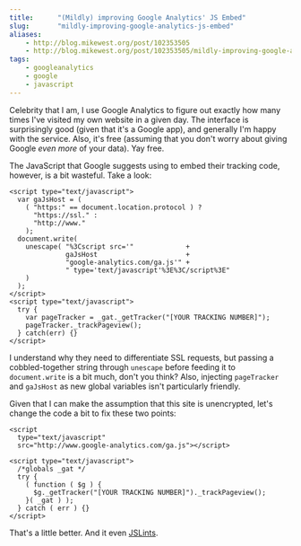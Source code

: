```yaml
---
title:      "(Mildly) improving Google Analytics' JS Embed"
slug:       "mildly-improving-google-analytics-js-embed"
aliases:
    - http://blog.mikewest.org/post/102353505
    - http://blog.mikewest.org/post/102353505/mildly-improving-google-analytics-js-embed
tags: 
    - googleanalytics
    - google
    - javascript
---
```

Celebrity that I am, I use Google Analytics to figure out exactly how many
times I've visited my own website in a given day.  The interface is
surprisingly good (given that it's a Google app), and generally I'm happy with
the service.  Also, it's free (assuming that you don't worry about giving
Google _even more_ of your data).  Yay free.

The JavaScript that Google suggests using to embed their tracking code,
however, is a bit wasteful.  Take a look:

    <script type="text/javascript">
      var gaJsHost = (
        ( "https:" == document.location.protocol ) ?
          "https://ssl." :
          "http://www."
        );
      document.write(
        unescape( "%3Cscript src='"             +
                  gaJsHost                      +
                  "google-analytics.com/ga.js'" +
                  " type='text/javascript'%3E%3C/script%3E"
        )
      );
    </script>
    <script type="text/javascript">
      try {
        var pageTracker = _gat._getTracker("[YOUR TRACKING NUMBER]");
        pageTracker._trackPageview();
      } catch(err) {}
    </script>
    
I understand why they need to differentiate SSL requests, but passing a cobbled-together string through `unescape` before feeding it to `document.write` is a bit much, don't you think?  Also, injecting `pageTracker` and `gaJsHost` as new global variables isn't particularly friendly.

Given that I can make the assumption that this site is unencrypted, let's change the code a bit to fix these two points:

    <script
      type="text/javascript"
      src="http://www.google-analytics.com/ga.js"></script>
    
    <script type="text/javascript">
      /*globals _gat */
      try {
        ( function ( $g ) {
          $g._getTracker("[YOUR TRACKING NUMBER]")._trackPageview();
        }( _gat ) );
      } catch ( err ) {}
    </script>

That's a little better.  And it even [JSLints][lint].

[lint]: http://jslint.com/
